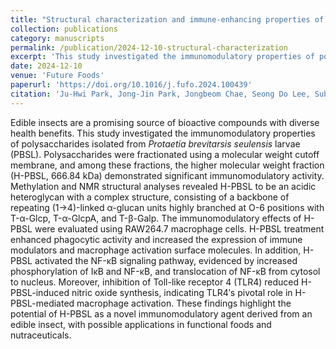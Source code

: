 ```yaml
---
title: "Structural characterization and immune-enhancing properties of an acidic heteroglycan from _Protaetia brevitarsis seulensis_ larvae"
collection: publications
category: manuscripts
permalink: /publication/2024-12-10-structural-characterization
excerpt: 'This study investigated the immunomodulatory properties of polysaccharides isolated from _Protaetia brevitarsis seulensis_ larvae (PBSL).'
date: 2024-12-10
venue: 'Future Foods'
paperurl: 'https://doi.org/10.1016/j.fufo.2024.100439'
citation: 'Ju-Hwi Park, Jong-Jin Park, Jongbeom Chae, Seong Do Lee, Subin Gwon, Hunseong Kim, Ju Hyun Min, Young Hoon Jung, Joon Ha Lee, Wonyoung Lee, Jae Sam Hwang, Ibukunoluwa Fola Olawuyi, Ju-Ock Nam, Dongyup Hahn. (2024). &quot;Structural characterization and immune-enhancing properties of an acidic heteroglycan from Protaetia brevitarsis seulensis larvae.&quot; <i>Future Foods</i>. 10.'
---
```


Edible insects are a promising source of bioactive compounds with diverse health benefits. This study investigated the immunomodulatory properties of polysaccharides isolated from _Protaetia brevitarsis seulensis_ larvae (PBSL). Polysaccharides were fractionated using a molecular weight cutoff membrane, and among these fractions, the higher molecular weight fraction (H-PBSL, 666.84 kDa) demonstrated significant immunomodulatory activity. Methylation and NMR structural analyses revealed H-PBSL to be an acidic heteroglycan with a complex structure, consisting of a backbone of repeating (1→4)-linked α-glucan units highly branched at O-6 positions with T-α-Glcp, T-α-GlcpA, and T-β-Galp. The immunomodulatory effects of H-PBSL were evaluated using RAW264.7 macrophage cells. H-PBSL treatment enhanced phagocytic activity and increased the expression of immune modulators and macrophage activation surface molecules. In addition, H-PBSL activated the NF-κB signaling pathway, evidenced by increased phosphorylation of IκB and NF-κB, and translocation of NF-κB from cytosol to nucleus. Moreover, inhibition of Toll-like receptor 4 (TLR4) reduced H-PBSL-induced nitric oxide synthesis, indicating TLR4′s pivotal role in H-PBSL-mediated macrophage activation. These findings highlight the potential of H-PBSL as a novel immunomodulatory agent derived from an edible insect, with possible applications in functional foods and nutraceuticals.
